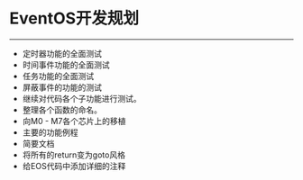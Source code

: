 # EventOS开发规划
---------
+ 定时器功能的全面测试
+ 时间事件功能的全面测试
+ 任务功能的全面测试
+ 屏蔽事件的功能的测试
+ 继续对代码各个子功能进行测试。
+ 整理各个函数的命名。
+ 向M0 - M7各个芯片上的移植
+ 主要的功能例程
+ 简要文档
+ 将所有的return变为goto风格
+ 给EOS代码中添加详细的注释
